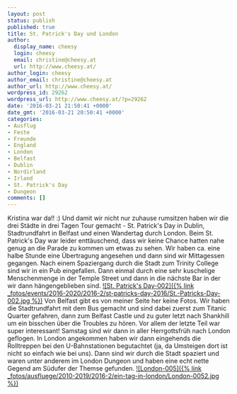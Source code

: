 ```yaml
---
layout: post
status: publish
published: true
title: St. Patrick's Day und London
author:
  display_name: cheesy
  login: cheesy
  email: christine@cheesy.at
  url: http://www.cheesy.at/
author_login: cheesy
author_email: christine@cheesy.at
author_url: http://www.cheesy.at/
wordpress_id: 29262
wordpress_url: http://www.cheesy.at/?p=29262
date: '2016-03-21 21:50:41 +0000'
date_gmt: '2016-03-21 20:50:41 +0000'
categories:
- Ausflug
- Feste
- Freunde
- England
- London
- Belfast
- Dublin
- Nordirland
- Irland
- St. Patrick's Day
- Dungeon
comments: []
---
```

Kristina war da!! :) Und damit wir nicht nur zuhause rumsitzen haben wir die drei Städte in drei Tagen Tour gemacht - St. Patrick's Day in Dublin, Stadtrundfahrt in Belfast und einen Wandertag durch London.
Beim St. Patrick's Day war leider enttäuschend, dass wir keine Chance hatten nahe genug an die Parade zu kommen um etwas zu sehen. Wir haben ca. eine halbe Stunde eine Übertragung angesehen und dann sind wir Mittagessen gegangen. Nach einem Spaziergang durch die Stadt zum Trinity College sind wir in ein Pub eingefallen. Dann einmal durch eine sehr kuschelige Menschenmenge in der Temple Street und dann in die nächste Bar in der wir dann hängengeblieben sind.
[![St. Patrick's Day-002]({% link _fotos/events/2016-2020/2016-2/st-patricks-day-2016/St.-Patricks-Day-002.jpg %})](http://www.cheesy.at/fotos/events/st-patricks-day-2016/)
Von Belfast gibt es von meiner Seite her keine Fotos. Wir haben die Stadtrundfahrt mit dem Bus gemacht und sind dabei zuerst zum Titanic Quarter gefahren, dann zum Belfast Castle und zu guter letzt nach Shankhill um ein bisschen über die Troubles zu hören. Vor allem der letzte Teil war super interessant!
Samstag sind wir dann in aller Herrgottsfrüh nach London geflogen. In London angekommen haben wir dann eingehends die Rolltreppen bei den U-Bahnstationen begutachtet (ja, da Umsteigen dort ist nicht so einfach wie bei uns). Dann sind wir durch die Stadt spaziert und waren unter anderem im London Dungeon und haben eine echt nette Gegend am Südufer der Themse gefunden.
[![London-005]({% link _fotos/ausfluege/2010-2019/2016-2/ein-tag-in-london/London-0052.jpg %})](http://www.cheesy.at/fotos/ausfluege/ein-tag-in-london/)
